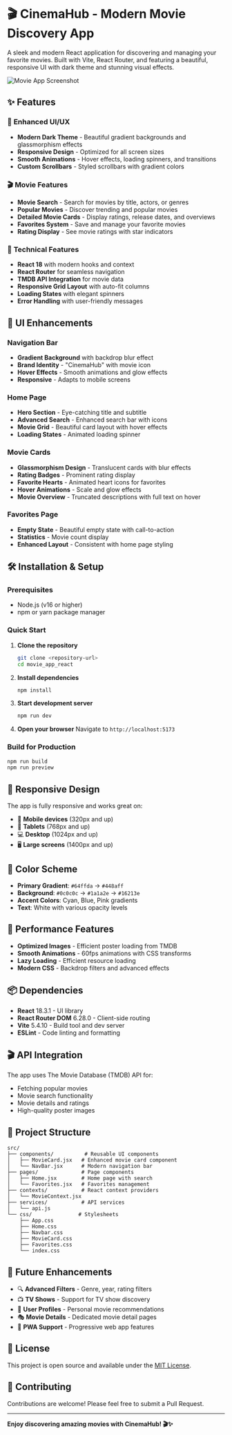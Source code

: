 # 🎬 CinemaHub - Modern Movie Discovery App

A sleek and modern React application for discovering and managing your favorite movies. Built with Vite, React Router, and featuring a beautiful, responsive UI with dark theme and stunning visual effects.

![Movie App Screenshot](https://via.placeholder.com/800x400/1a1a2e/64ffda?text=CinemaHub+Movie+App)

## ✨ Features

### 🎨 **Enhanced UI/UX**
- **Modern Dark Theme** - Beautiful gradient backgrounds and glassmorphism effects
- **Responsive Design** - Optimized for all screen sizes
- **Smooth Animations** - Hover effects, loading spinners, and transitions
- **Custom Scrollbars** - Styled scrollbars with gradient colors

### 🎬 **Movie Features**
- **Movie Search** - Search for movies by title, actors, or genres
- **Popular Movies** - Discover trending and popular movies
- **Detailed Movie Cards** - Display ratings, release dates, and overviews
- **Favorites System** - Save and manage your favorite movies
- **Rating Display** - See movie ratings with star indicators

### 🚀 **Technical Features**
- **React 18** with modern hooks and context
- **React Router** for seamless navigation
- **TMDB API Integration** for movie data
- **Responsive Grid Layout** with auto-fit columns
- **Loading States** with elegant spinners
- **Error Handling** with user-friendly messages

## 🎯 UI Enhancements

### Navigation Bar
- **Gradient Background** with backdrop blur effect
- **Brand Identity** - "CinemaHub" with movie icon
- **Hover Effects** - Smooth animations and glow effects
- **Responsive** - Adapts to mobile screens

### Home Page
- **Hero Section** - Eye-catching title and subtitle
- **Advanced Search** - Enhanced search bar with icons
- **Movie Grid** - Beautiful card layout with hover effects
- **Loading States** - Animated loading spinner

### Movie Cards
- **Glassmorphism Design** - Translucent cards with blur effects
- **Rating Badges** - Prominent rating display
- **Favorite Hearts** - Animated heart icons for favorites
- **Hover Animations** - Scale and glow effects
- **Movie Overview** - Truncated descriptions with full text on hover

### Favorites Page
- **Empty State** - Beautiful empty state with call-to-action
- **Statistics** - Movie count display
- **Enhanced Layout** - Consistent with home page styling

## 🛠️ Installation & Setup

### Prerequisites
- Node.js (v16 or higher)
- npm or yarn package manager

### Quick Start

1. **Clone the repository**
   ```bash
   git clone <repository-url>
   cd movie_app_react
   ```

2. **Install dependencies**
   ```bash
   npm install
   ```

3. **Start development server**
   ```bash
   npm run dev
   ```

4. **Open your browser**
   Navigate to `http://localhost:5173`

### Build for Production
```bash
npm run build
npm run preview
```

## 📱 Responsive Design

The app is fully responsive and works great on:
- 📱 **Mobile devices** (320px and up)
- 📱 **Tablets** (768px and up)
- 💻 **Desktop** (1024px and up)
- 🖥️ **Large screens** (1400px and up)

## 🎨 Color Scheme

- **Primary Gradient**: `#64ffda` → `#448aff`
- **Background**: `#0c0c0c` → `#1a1a2e` → `#16213e`
- **Accent Colors**: Cyan, Blue, Pink gradients
- **Text**: White with various opacity levels

## 🚀 Performance Features

- **Optimized Images** - Efficient poster loading from TMDB
- **Smooth Animations** - 60fps animations with CSS transforms
- **Lazy Loading** - Efficient resource loading
- **Modern CSS** - Backdrop filters and advanced effects

## 📦 Dependencies

- **React** 18.3.1 - UI library
- **React Router DOM** 6.28.0 - Client-side routing
- **Vite** 5.4.10 - Build tool and dev server
- **ESLint** - Code linting and formatting

## 🎬 API Integration

The app uses The Movie Database (TMDB) API for:
- Fetching popular movies
- Movie search functionality
- Movie details and ratings
- High-quality poster images

## 🔧 Project Structure

```
src/
├── components/          # Reusable UI components
│   ├── MovieCard.jsx   # Enhanced movie card component
│   └── NavBar.jsx      # Modern navigation bar
├── pages/              # Page components
│   ├── Home.jsx        # Home page with search
│   └── Favorites.jsx   # Favorites management
├── contexts/           # React context providers
│   └── MovieContext.jsx
├── services/           # API services
│   └── api.js
└── css/               # Stylesheets
    ├── App.css
    ├── Home.css
    ├── Navbar.css
    ├── MovieCard.css
    ├── Favorites.css
    └── index.css
```

## 🎯 Future Enhancements

- 🔍 **Advanced Filters** - Genre, year, rating filters
- 📺 **TV Shows** - Support for TV show discovery
- 👤 **User Profiles** - Personal movie recommendations
- 🎭 **Movie Details** - Dedicated movie detail pages
- 📱 **PWA Support** - Progressive web app features

## 📄 License

This project is open source and available under the [MIT License](LICENSE).

## 🤝 Contributing

Contributions are welcome! Please feel free to submit a Pull Request.

---

**Enjoy discovering amazing movies with CinemaHub! 🎬✨**
